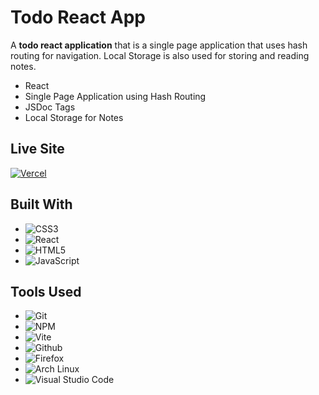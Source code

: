 # Todo React App

A **todo react application** that is a single page application that uses hash routing for navigation. Local Storage is also used for storing and reading notes.

- React
- Single Page Application using Hash Routing
- JSDoc Tags
- Local Storage for Notes

## Live Site

[![Vercel](https://img.shields.io/badge/Vercel-000000?style=for-the-badge&logo=vercel&logoColor=white)](https://todo-react-klon3r.vercel.app/)

## Built With

- ![CSS3](https://img.shields.io/badge/css3-%231572B6.svg?style=for-the-badge&logo=css3&logoColor=white)
- ![React](https://shields.io/badge/react-black?logo=react&style=for-the-badge)
- ![HTML5](https://img.shields.io/badge/html5-%23E34F26.svg?style=for-the-badge&logo=html5&logoColor=white)
- ![JavaScript](https://img.shields.io/badge/javascript-%23323330.svg?style=for-the-badge&logo=javascript&logoColor=%23F7DF1E)

## Tools Used

- ![Git](https://img.shields.io/badge/GIT-E44C30?style=for-the-badge&logo=git&logoColor=white)
- ![NPM](https://img.shields.io/badge/NPM-%23CB3837.svg?style=for-the-badge&logo=npm&logoColor=white)
- ![Vite](https://img.shields.io/badge/vite-%23646CFF.svg?style=for-the-badge&logo=vite&logoColor=white)
- ![Github](https://img.shields.io/badge/GitHub-100000?style=for-the-badge&logo=github&logoColor=white)
- ![Firefox](https://img.shields.io/badge/Firefox-FF7139?style=for-the-badge&logo=Firefox-Browser&logoColor=white)
- ![Arch Linux](https://img.shields.io/badge/Arch%20Linux-1793D1?logo=arch-linux&logoColor=fff&style=for-the-badge)
- ![Visual Studio Code](https://img.shields.io/badge/Visual%20Studio%20Code-0078d7.svg?style=for-the-badge&logo=visual-studio-code&logoColor=white)
